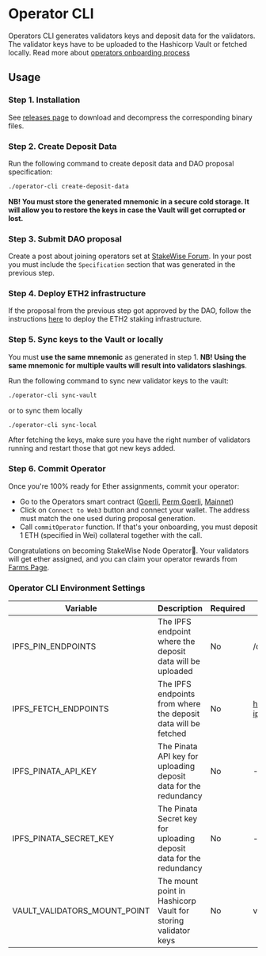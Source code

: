 # Operator CLI

Operators CLI generates validators keys and deposit data for the validators.
The validator keys have to be uploaded to the Hashicorp Vault or fetched locally.
Read more about [operators onboarding process](https://docs.stakewise.io/node-operator/onboarding-process)

## Usage

### Step 1. Installation

See [releases page](https://github.com/stakewise/cli/releases) to download and decompress the corresponding binary files.

### Step 2. Create Deposit Data

Run the following command to create deposit data and DAO proposal specification:

```bash
./operator-cli create-deposit-data
```

**NB! You must store the generated mnemonic in a secure cold storage.
It will allow you to restore the keys in case the Vault will get corrupted or lost.**

### Step 3. Submit DAO proposal

Create a post about joining operators set at [StakeWise Forum](https://vote.stakewise.io).
In your post you must include the `Specification` section that was generated in the previous step.

### Step 4. Deploy ETH2 infrastructure

If the proposal from the previous step got approved by the DAO, follow the instructions [here](https://docs.stakewise.io/node-operator/stakewise-infra-package/usage)
to deploy the ETH2 staking infrastructure.

### Step 5. Sync keys to the Vault or locally

You must **use the same mnemonic** as generated in step 1.
**NB! Using the same mnemonic for multiple vaults will result into validators slashings**.

Run the following command to sync new validator keys to the vault:

```bash
./operator-cli sync-vault
```

or to sync them locally

```bash
./operator-cli sync-local
```

After fetching the keys, make sure you have the right number of validators running and restart those that got new keys added.

### Step 6. Commit Operator

Once you're 100% ready for Ether assignments, commit your operator:

- Go to the Operators smart contract ([Goerli](https://goerli.etherscan.io/address/0x0d92156861a0BC7037cC21470327Bd3Bc750EB1D#writeProxyContract), [Perm Goerli](https://goerli.etherscan.io/address/0x7C27896338e3130036E53BCC0f013cB20e21991c#writeProxyContract), [Mainnet](https://etherscan.io/address/0x002932e11E95DC84C17ed5f94a0439645D8a97BC))
- Click on `Connect to Web3` button and connect your wallet. The address must match the one used during proposal generation.
- Call `commitOperator` function. If that's your onboarding, you must deposit 1 ETH (specified in Wei) collateral together with the call.

Congratulations on becoming StakeWise Node Operator🎉.
Your validators will get ether assigned, and you can claim your operator rewards from [Farms Page](https://app.stakewise.io/farms).


### Operator CLI Environment Settings

| Variable                       | Description                                                                      | Required | Default                                                                 |
|--------------------------------|----------------------------------------------------------------------------------|----------|-------------------------------------------------------------------------|
| IPFS_PIN_ENDPOINTS             | The IPFS endpoint where the deposit data will be uploaded                        | No       | /dns/ipfs.infura.io/tcp/5001/https                                      |
| IPFS_FETCH_ENDPOINTS           | The IPFS endpoints from where the deposit data will be fetched                   | No       | https://gateway.pinata.cloud,http://cloudflare-ipfs.com,https://ipfs.io |
| IPFS_PINATA_API_KEY            | The Pinata API key for uploading deposit data for the redundancy                 | No       | -                                                                       |
| IPFS_PINATA_SECRET_KEY         | The Pinata Secret key for uploading deposit data for the redundancy              | No       | -                                                                       |
| VAULT_VALIDATORS_MOUNT_POINT   | The mount point in Hashicorp Vault for storing validator keys                    | No       | validators                                                              |
